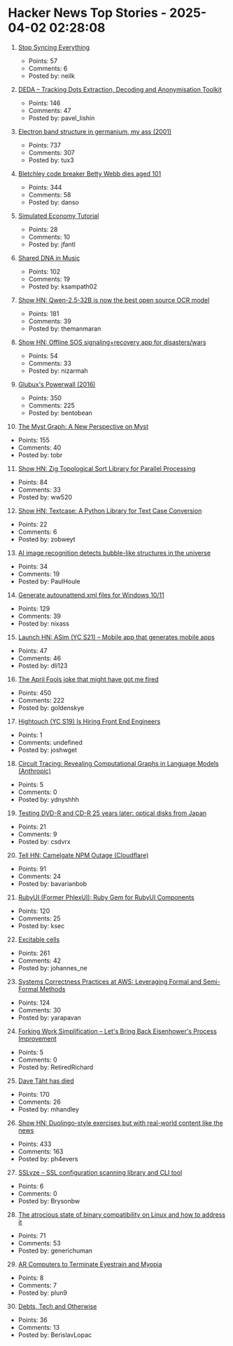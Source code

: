 # Hacker News Top Stories - 2025-04-02 02:28:08

1. [Stop Syncing Everything](https://sqlsync.dev/posts/stop-syncing-everything/)
   - Points: 57
   - Comments: 6
   - Posted by: neilk

2. [DEDA – Tracking Dots Extraction, Decoding and Anonymisation Toolkit](https://github.com/dfd-tud/deda)
   - Points: 146
   - Comments: 47
   - Posted by: pavel_lishin

3. [Electron band structure in germanium, my ass (2001)](https://pages.cs.wisc.edu/~kovar/hall.html)
   - Points: 737
   - Comments: 307
   - Posted by: tux3

4. [Bletchley code breaker Betty Webb dies aged 101](https://www.bbc.com/news/articles/c78jd30ywv8o)
   - Points: 344
   - Comments: 58
   - Posted by: danso

5. [Simulated Economy Tutorial](https://jasonfantl.com/posts/Simulated-Economy-(1)/)
   - Points: 28
   - Comments: 10
   - Posted by: jfantl

6. [Shared DNA in Music](https://pudding.cool/2025/04/music-dna/)
   - Points: 102
   - Comments: 19
   - Posted by: ksampath02

7. [Show HN: Qwen-2.5-32B is now the best open source OCR model](https://github.com/getomni-ai/benchmark/blob/main/README.md)
   - Points: 181
   - Comments: 39
   - Posted by: themanmaran

8. [Show HN: Offline SOS signaling+recovery app for disasters/wars](https://github.com/nizarmah/igatha)
   - Points: 54
   - Comments: 33
   - Posted by: nizarmah

9. [Glubux's Powerwall (2016)](https://secondlifestorage.com/index.php?threads/glubuxs-powerwall.126/)
   - Points: 350
   - Comments: 225
   - Posted by: bentobean

10. [The Myst Graph: A New Perspective on Myst](https://glthr.com/myst-graph-1)
   - Points: 155
   - Comments: 40
   - Posted by: tobr

11. [Show HN: Zig Topological Sort Library for Parallel Processing](https://github.com/williamw520/toposort)
   - Points: 84
   - Comments: 33
   - Posted by: ww520

12. [Show HN: Textcase: A Python Library for Text Case Conversion](https://github.com/zobweyt/textcase)
   - Points: 22
   - Comments: 6
   - Posted by: zobweyt

13. [AI image recognition detects bubble-like structures in the universe](https://phys.org/news/2025-03-ai-image-recognition-universe.html)
   - Points: 34
   - Comments: 19
   - Posted by: PaulHoule

14. [Generate autounattend.xml files for Windows 10/11](https://schneegans.de/windows/unattend-generator/)
   - Points: 129
   - Comments: 39
   - Posted by: nixass

15. [Launch HN: ASim (YC S21) – Mobile app that generates mobile apps](undefined)
   - Points: 47
   - Comments: 46
   - Posted by: dli123

16. [The April Fools joke that might have got me fired](http://oldvcr.blogspot.com/2025/04/the-april-fools-joke-that-might-have.html)
   - Points: 450
   - Comments: 222
   - Posted by: goldenskye

17. [Hightouch (YC S19) Is Hiring Front End Engineers](https://job-boards.greenhouse.io/hightouch/jobs/5437380004)
   - Points: 1
   - Comments: undefined
   - Posted by: joshwget

18. [Circuit Tracing: Revealing Computational Graphs in Language Models (Anthropic)](https://transformer-circuits.pub/2025/attribution-graphs/methods.html)
   - Points: 5
   - Comments: 0
   - Posted by: ydnyshhh

19. [Testing DVD-R and CD-R 25 years later: optical disks from Japan](https://goughlui.com/2025/03/23/optical-discs-from-japan-part-6-tdk-uv-guard-fuji-lg-sony-maxell-cmc/)
   - Points: 21
   - Comments: 9
   - Posted by: csdvrx

20. [Tell HN: Camelgate NPM Outage (Cloudflare)](undefined)
   - Points: 91
   - Comments: 24
   - Posted by: bavarianbob

21. [RubyUI (Former PhlexUI): Ruby Gem for RubyUI Components](https://github.com/ruby-ui/ruby_ui)
   - Points: 120
   - Comments: 25
   - Posted by: ksec

22. [Excitable cells](https://jenevoldsen.com/posts/excitable-cells/)
   - Points: 261
   - Comments: 42
   - Posted by: johannes_ne

23. [Systems Correctness Practices at AWS: Leveraging Formal and Semi-Formal Methods](https://queue.acm.org/detail.cfm?id=3712057)
   - Points: 124
   - Comments: 30
   - Posted by: yarapavan

24. [Forking Work Simplification – Let's Bring Back Eisenhower's Process Improvement](https://www.governance.fyi/p/forking-work-simplification-and-more)
   - Points: 5
   - Comments: 0
   - Posted by: RetiredRichard

25. [Dave Täht has died](https://libreqos.io/2025/04/01/in-loving-memory-of-dave/)
   - Points: 170
   - Comments: 26
   - Posted by: mhandley

26. [Show HN: Duolingo-style exercises but with real-world content like the news](https://app.fluentsubs.com/exercises/daily)
   - Points: 433
   - Comments: 163
   - Posted by: ph4evers

27. [SSLyze – SSL configuration scanning library and CLI tool](https://github.com/nabla-c0d3/sslyze)
   - Points: 6
   - Comments: 0
   - Posted by: Brysonbw

28. [The atrocious state of binary compatibility on Linux and how to address it](https://jangafx.com/insights/linux-binary-compatibility)
   - Points: 71
   - Comments: 53
   - Posted by: generichuman

29. [AR Computers to Terminate Eyestrain and Myopia](https://eyewiki.org/AR_Computers_To_Terminate_Eyestrain_And_Myopia)
   - Points: 8
   - Comments: 7
   - Posted by: plun9

30. [Debts, Tech and Otherwise](https://blogs.newardassociates.com/blog/2025/debts-tech-and-otherwise.html)
   - Points: 36
   - Comments: 13
   - Posted by: BerislavLopac

